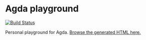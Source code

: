 # Agda playground

[![Build Status](https://travis-ci.com/curiousleo/agda-exercises.svg?branch=master)](https://travis-ci.com/curiousleo/agda-exercises)

Personal playground for Agda. [Browse the generated HTML here.](https://raw.githack.com/curiousleo/agda-exercises/master/html/Index.html)

